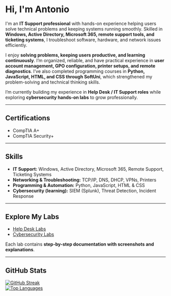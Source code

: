 # Hi, I'm Antonio

I'm an **IT Support professional** with hands-on experience helping users solve technical problems and keeping systems running smoothly. Skilled in **Windows, Active Directory, Microsoft 365, remote support tools, and ticketing systems**, I troubleshoot software, hardware, and network issues efficiently.  

I enjoy **solving problems, keeping users productive, and learning continuously**. I’m organized, reliable, and have practical experience in **user account management, GPO configuration, printer setups, and remote diagnostics**. I’ve also completed programming courses in **Python, JavaScript, HTML, and CSS through SoftUni**, which strengthened my problem-solving and technical thinking skills.  

I’m currently building my experience in **Help Desk / IT Support roles** while exploring **cybersecurity hands-on labs** to grow professionally.

---

## Certifications
- CompTIA A+
- CompTIA Security+

---

## Skills
- **IT Support:** Windows, Active Directory, Microsoft 365, Remote Support, Ticketing Systems  
- **Networking & Troubleshooting:** TCP/IP, DNS, DHCP, VPNs, Printers  
- **Programming & Automation:** Python, JavaScript, HTML & CSS  
- **Cybersecurity (learning):** SIEM (Splunk), Threat Detection, Incident Response  

---

## Explore My Labs
- [Help Desk Labs](https://github.com/ghost-aHVudGVy/Help-Desk-Labs)  
- [Cybersecurity Labs](https://github.com/ghost-aHVudGVy/Cybersecurity-Labs)  

Each lab contains **step-by-step documentation with screenshots and explanations**.

---

## GitHub Stats
[![GitHub Streak](http://github-readme-streak-stats.herokuapp.com?user=ghost-aHVudGVy&theme=dark&background=000000)](https://git.io/streak-stats)  
[![Top Languages](https://github-readme-stats.vercel.app/api/top-langs/?username=ghost-aHVudGVy&layout=compact&theme=vision-friendly-dark)](https://github.com/anuraghazra/github-readme-stats)
